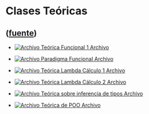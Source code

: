 # Clases Teóricas
([fuente](https://campus.exactas.uba.ar/course/view.php?id=1059&section=5))
---
  - [ ![Archivo](https://campus.exactas.uba.ar/theme/image.php/magazine/core/1462913092/f/pdf) Teórica Funcional 1  Archivo  ](https://campus.exactas.uba.ar/mod/resource/view.php?id=57218)

  - [ ![Archivo](https://campus.exactas.uba.ar/theme/image.php/magazine/core/1462913092/f/pdf) Paradigma Funcional  Archivo  ](https://campus.exactas.uba.ar/mod/resource/view.php?id=57222)

  - [ ![Archivo](https://campus.exactas.uba.ar/theme/image.php/magazine/core/1462913092/f/pdf) Teórica Lambda Cálculo 1  Archivo  ](https://campus.exactas.uba.ar/mod/resource/view.php?id=57369)

  - [ ![Archivo](https://campus.exactas.uba.ar/theme/image.php/magazine/core/1462913092/f/pdf) Teórica Lambda Cálculo 2  Archivo  ](https://campus.exactas.uba.ar/mod/resource/view.php?id=58294)

  - [ ![Archivo](https://campus.exactas.uba.ar/theme/image.php/magazine/core/1462913092/f/pdf) Teórica sobre inferencia de tipos  Archivo  ](https://campus.exactas.uba.ar/mod/resource/view.php?id=58380)

  - [ ![Archivo](https://campus.exactas.uba.ar/theme/image.php/magazine/core/1462913092/f/pdf) Teórica de POO  Archivo  ](https://campus.exactas.uba.ar/mod/resource/view.php?id=58876)

